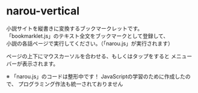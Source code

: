 # narou-vertical
小説サイトを縦書きに変換するブックマークレットです。  
「bookmarklet.js」のテキスト全文をブックマークとして登録して、  
小説の各話ページで実行してください。（「narou.js」が実行されます）

ページの上下にマウスカーソルを合わせる、もしくはタップをすると
メニューバーが表示されます。

※ 「narou.js」のコードは整形中です！
JavaScriptの学習のために作成したので、
プログラミング作法も統一されておりません
